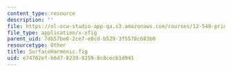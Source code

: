 ```yaml
---
content_type: resource
description: ''
file: https://ol-ocw-studio-app-qa.s3.amazonaws.com/courses/12-540-principles-of-the-global-positioning-system-spring-2012/e74782efb6d7823992598c8cecb1d941_SurfaceHarmonic.fig
file_type: application/x-xfig
parent_uid: 7db57be8-2ce7-e0cd-b529-3f5578c683b0
resourcetype: Other
title: SurfaceHarmonic.fig
uid: e74782ef-b6d7-8239-9259-8c8cecb1d941
---
```

